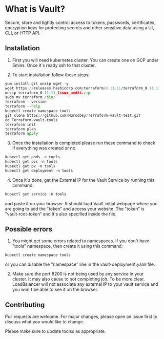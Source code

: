 # What is Vault?

Secure, store and tightly control access to tokens, passwords, certificates, encryption keys for protecting secrets and other sensitive data using a UI, CLI, or HTTP API.

## Installation

1. First you will need kubernetes cluster. You can create one on GCP under 5mins. Once it`s ready ssh to that cluster. 

2. To start installation follow these steps:
```python
yum install git unzip wget -y
wget https://releases.hashicorp.com/terraform/0.11.11/terraform_0.11.11_linux_amd64.zip
unzip terraform_0.11.11_linux_amd64.zip
sudo mv terraform /bin/
terraform --version
terraform --help
kubectl create namespace tools
git clone https://github.com/Murodbey/Terraform-vault-test.git
cd Terraform-vault-tools
terraform init
terraform plan
terraform apply
```
3. Once the installation is completed please run these command to check if everything was created or no:

```python
kubectl get pods -n tools
kubectl get pvc -n tools
kubectl get pv -n tools
kubectl get deployment -n tools
```
4. Once it`s done, get the External IP for the Vault Service by running this command:

```python
kubectl get service -n tools
```

and paste it on your browser. It should load Vault initial webpage where you are going to add the "token" and access your website. The "token" is "vault-root-token" and it`s also specified inside the file. 

## Possible errors

1. You might get some errors related to namespaces. If you don`t have "tools" namespace, then create it using this command:

```python
kubectl create namespace tools
```

or you can disable the "namespace" line in the vault-deployment.yaml file.

2. Make sure the port 8200 is not being used by any service in your cluster. It may also cause to not completing job. To be more clear, LoadBalancer will not associate any external IP to your vault service and you won`t be able to see it on the browser.

## Contributing
Pull requests are welcome. For major changes, please open an issue first to discuss what you would like to change.

Please make sure to update toolss as appropriate.